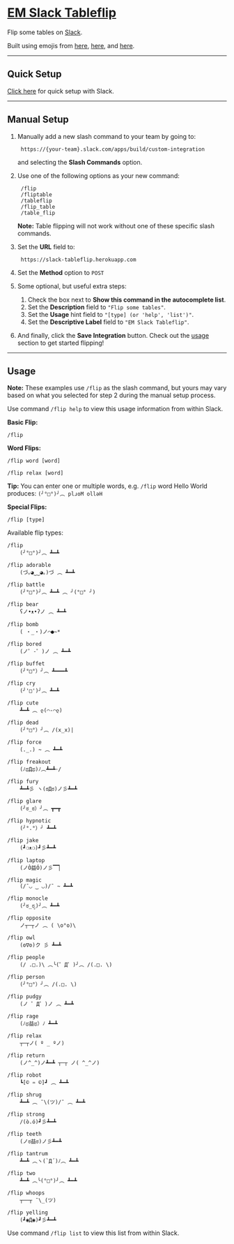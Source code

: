 # [EM Slack Tableflip](https://slack-tableflip.herokuapp.com)
Flip some tables on [Slack](https://slack.com).

Built using emojis from [here](http://www.emoticonfun.org/flip/), [here](http://emojicons.com/table-flipping), and [here](http://tableflipping.com/).

----------
## Quick Setup

[Click here](https://slack-tableflip.herokuapp.com/#quick-setup) for quick setup with Slack.

----------
## Manual Setup

1. Manually add a new slash command to your team by going to:

        https://{your-team}.slack.com/apps/build/custom-integration

    and selecting the **Slash Commands** option.

2. Use one of the following options as your new command:

        /flip
        /fliptable
        /tableflip
        /flip_table
        /table_flip

    **Note:** Table flipping will not work without one of these specific slash commands.

3. Set the **URL** field to:

        https://slack-tableflip.herokuapp.com

4. Set the **Method** option to `POST`

5. Some optional, but useful extra steps:
    1. Check the box next to **Show this command in the autocomplete list**.
    2. Set the **Description** field to `"Flip some tables"`.
    3. Set the **Usage** hint field to `"[type] (or 'help', 'list')"`.
    4. Set the **Descriptive Label** field to `"EM Slack Tableflip"`.

6. And finally, click the **Save Integration** button. Check out the [usage](#usage) section to get started flipping!

----------
## Usage

**Note:** These examples use `/flip` as the slash command, but yours may vary based on what you selected for step 2 during the manual setup process.

Use command `/flip help` to view this usage information from within Slack.

**Basic Flip:**

    /flip

**Word Flips:**

    /flip word [word]

    /flip relax [word]

**Tip:** You can enter one or multiple words, e.g. `/flip` word Hello World produces: `(╯°□°)╯︵ plɹoM ollǝH`

**Special Flips:**

    /flip [type]

Available flip types:

    /flip
        (╯°□°)╯︵ ┻━┻

    /flip adorable
        (づ｡◕‿‿◕｡)づ ︵ ┻━┻

    /flip battle
        (╯°□°)╯︵ ┻━┻ ︵ ╯(°□° ╯)

    /flip bear
        ʕノ•ᴥ•ʔノ ︵ ┻━┻

    /flip bomb
        ( ・_・)ノ⌒●~*

    /flip bored
        (ノ゜-゜)ノ ︵ ┻━┻

    /flip buffet
        (╯°□°）╯︵ ┻━━━┻

    /flip cry
        (╯'□')╯︵ ┻━┻

    /flip cute
        ┻━┻ ︵ ლ(⌒-⌒ლ)

    /flip dead
        (╯°□°）╯︵ /(x_x)|

    /flip force
        (._.) ~ ︵ ┻━┻

    /flip freakout
        (ﾉಥДಥ)ﾉ︵┻━┻･/

    /flip fury
        ┻━┻彡 ヽ(ಠДಠ)ノ彡┻━┻﻿

    /flip glare
        (╯ಠ_ಠ）╯︵ ┳━┳

    /flip hypnotic
        (╯°.°）╯ ┻━┻

    /flip jake
        (┛❍ᴥ❍﻿)┛彡┻━┻

    /flip laptop
        (ノÒ益Ó)ノ彡▔▔▏

    /flip magic
        (/¯◡ ‿ ◡)/¯ ~ ┻━┻

    /flip monocle
        (╯ಠ_ರೃ)╯︵ ┻━┻

    /flip opposite
        ノ┬─┬ノ ︵ ( \o°o)\

    /flip owl
        (ʘ∇ʘ)ク 彡 ┻━┻

    /flip people
        (/ .□.)\ ︵╰(゜Д゜)╯︵ /(.□. \)

    /flip person
        (╯°□°）╯︵ /(.□. \)

    /flip pudgy
        (ノ ゜Д゜)ノ ︵ ┻━┻

    /flip rage
        (ﾉಥ益ಥ）ﾉ﻿ ┻━┻

    /flip relax
        ┬─┬ノ( º _ ºノ)

    /flip return
        (ノ^_^)ノ┻━┻ ┬─┬ ノ( ^_^ノ)

    /flip robot
        ┗[© ♒ ©]┛ ︵ ┻━┻

    /flip shrug
        ┻━┻ ︵﻿ ¯\(ツ)/¯ ︵ ┻━┻

    /flip strong
        /(ò.ó)┛彡┻━┻

    /flip teeth
        (ノಠ益ಠ)ノ彡┻━┻

    /flip tantrum
        ┻━┻ ︵ヽ(`Д´)ﾉ︵﻿ ┻━┻

    /flip two
        ┻━┻ ︵╰(°□°)╯︵ ┻━┻

    /flip whoops
        ┬──┬﻿ ¯\_(ツ)

    /flip yelling
        (┛◉Д◉)┛彡┻━┻

Use command `/flip list` to view this list from within Slack.